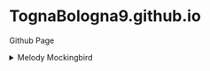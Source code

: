 # TognaBologna9.github.io
Github Page

<details>
<summary>Melody Mockingbird</summary>
<br>
## Melody MockingBird
Mobile app game that will test your memory to mimic the longest tune

### Background
This game invites the player to observe ordered auditory and visual cues and then replay them, with increasing difficulty the game tests memory to mimic the longest tune. Your scores are saved in a list visible in the Settings section of the game.

The project consisted of various aspects: asynchronous programming, 2D sprite asset generation, generalized mobile UI organization, audio asset generation, as well as general design principles.

### How to Play
In the main menu screen there are two buttons: Play and Settings. The settings menu allows the user to adjust game parameters such as tempo, six mode, a mute button, and the ability to view scores from previous playthroughs. When you click play with 'six mode' disabled letters fade in and out saying, "Repeat the Sequence" as a sound and accompanying animation highlights one of the four buttons for the user to repeat. As the sequence plays, the player can 'interrupt' and begin to copy the sequence which cancels the already playing sequence. The same 'interrupt' mechanic occurs if a player copies the wrong tone which causes an error tone to play and the random sequence to restart. 


> The Main Menu
![The Main Menu](https://github.com/TognaBologna09/MockingBird/blob/main/IMG-1675.PNG)
> Play Screen
![](https://github.com/TognaBologna09/MockingBird/blob/main/IMG-1679.PNG)
> Six Play Screen
![](https://github.com/TognaBologna09/MockingBird/blob/main/IMG-1678.PNG)

#
After failing to copy the sequence, the player loses a 'life'. The sequence repeats itself again after a slight pause, but should the player lose their last life the next screen will appear. 
> Score Screen
![](https://github.com/TognaBologna09/MockingBird/blob/main/IMG-1680.PNG)

# 
When the player adjusts the settings, the following image appears. It displays a slider to control the tempo of the buttons, should the User find the speed to be too fast or slow. There are buttons to control the gamemode and to mute the game, as well as a button at the bottom to view the previous scores.
> Settings Screen
![](https://github.com/TognaBologna09/MockingBird/blob/main/IMG-1676.PNG)
> Scoreboard Screen
![](https://github.com/TognaBologna09/MockingBird/blob/main/IMG-1677.PNG)

#### About the Code
Most of the code controlling the game is within the 'GameManager' script of the Scripts folder. The methods that play the randomized sequence are asynchronous task types such that they could be cancelled with cancellation token sources. The game data is organized so that a random list of strings { "a", "b", "c", "d" } is assembled with a count corresponding to the level, and then those strings determine which button fires. The user is to tap on the buttons which add the correct string to a list which is compared to the randomly generated one at runtime.  

</details>

